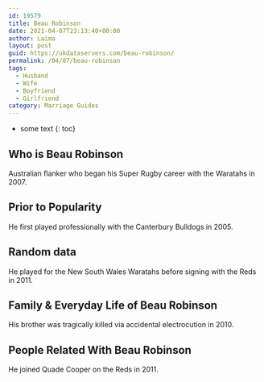 ```yaml
---
id: 19579
title: Beau Robinson
date: 2021-04-07T23:13:40+00:00
author: Laima
layout: post
guid: https://ukdataservers.com/beau-robinson/
permalink: /04/07/beau-robinson
tags:
  - Husband
  - Wife
  - Boyfriend
  - Girlfriend
category: Marriage Guides
---
```


* some text
{: toc}


## Who is Beau Robinson
                  
                  
                  
Australian flanker who began his Super Rugby career with the Waratahs in 2007.
                  
              
            
              
            
                
                
                
## Prior to Popularity
                  
                  
                  
He first played professionally with the Canterbury Bulldogs in 2005.
                  
              
            
              
            
                
                
                
## Random data
                  
                  
                  
He played for the New South Wales Waratahs before signing with the Reds in 2011.
                  
              
            
              
            
                
                
                
## Family & Everyday Life of Beau Robinson
                  
                  
                  
His brother was tragically killed via accidental electrocution in 2010.
                  
              
            
              
            
                
                
                
## People Related With Beau Robinson
                  
                  
                  
He joined Quade Cooper on the Reds in 2011.
                  
              
            
              
            
                
              
            
              
              
            
            
              
            
          
          
          